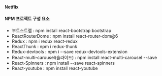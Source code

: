 #### Netflix

#### NPM 프로젝트 구성 요소

- 부트스트랩 : npm install react-bootstrap bootstrap
- ReactRouterDome : npm install react-router-dom@6
- Redux : npm i redux react-redux
- ReactThunk : npm i redux-thunk
- Redux-devtools : npm i --save redux-devtools-extension
- React-multi-carousel(슬라이드) : npm install react-multi-carousel --save
- React-Spinners : npm install --save react-spinners
- React-youtube : npm install react-youtube
